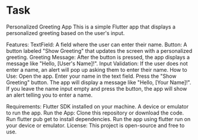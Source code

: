 # Task
Personalized Greeting App
This is a simple Flutter app that displays a personalized greeting based on the user's input.

Features:
TextField: A field where the user can enter their name.
Button: A button labeled "Show Greeting" that updates the screen with a personalized greeting.
Greeting Message: After the button is pressed, the app displays a message like "Hello, [User's Name]!".
Input Validation: If the user does not enter a name, an alert will pop up asking them to enter their name.
How to Use:
Open the app.
Enter your name in the text field.
Press the "Show Greeting" button.
The app will display a message like "Hello, [Your Name]!".
If you leave the name input empty and press the button, the app will show an alert telling you to enter a name.

Requirements:
Flutter SDK installed on your machine.
A device or emulator to run the app.
Run the App:
Clone this repository or download the code.
Run flutter pub get to install dependencies.
Run the app using flutter run on your device or emulator.
License:
This project is open-source and free to use.
